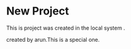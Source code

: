# New Project
This is project was created in the local system .

created by arun.This is a special one.